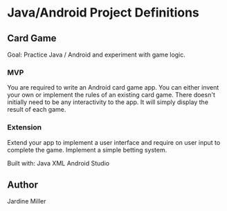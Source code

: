 # Java/Android Project Definitions
## Card Game
Goal: Practice Java / Android and experiment with game logic.

### MVP
You are required to write an Android card game app. You can either invent your own or 
implement the rules of an existing card game. There doesn't initially need to be
any interactivity to the app. It will simply display the result of each game.


### Extension
Extend your app to implement a user interface and require on user input to complete the game.
Implement a simple betting system.

Built with:
Java
XML
Android Studio


## Author

Jardine Miller
